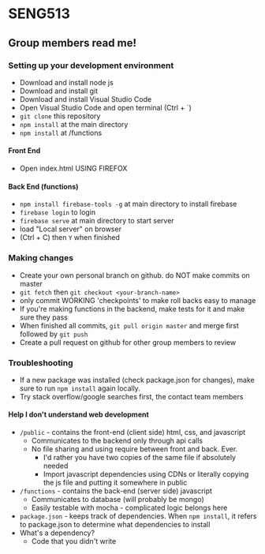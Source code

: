 # SENG513

## Group members read me!

### Setting up your development environment

* Download and install node js
* Download and install git
* Download and install Visual Studio Code
* Open Visual Studio Code and open terminal (Ctrl + `)
* `git clone` this repository
* `npm install` at the main directory
* `npm install` at /functions


#### Front End
* Open index.html USING FIREFOX

#### Back End (functions)
* `npm install firebase-tools -g` at main directory to install firebase
* `firebase login` to login
* `firebase serve` at main directory to start server
* load "Local server" on browser
* (Ctrl + C) then `Y` when finished

### Making changes

* Create your own personal branch on github. do NOT make commits on master
* `git fetch` then `git checkout <your-branch-name>`
* only commit WORKING 'checkpoints' to make roll backs easy to manage
* If you're making functions in the backend, make tests for it and make sure they pass
* When finished all commits, `git pull origin master` and merge first followed by `git push`
* Create a pull request on github for other group members to review

### Troubleshooting

* If a new package was installed (check package.json for changes), make sure to run `npm install` again locally.
* Try stack overflow/google searches first, the contact team members

#### Help I don't understand web development

* `/public` - contains the front-end (client side) html, css, and javascript
  * Communicates to the backend only through api calls
  * No file sharing and using require between front and back. Ever.
    * I'd rather you have two copies of the same file if absolutely needed
    * Import javascript dependencies using CDNs or literally copying the js file and putting it somewhere in public
* `/functions` - contains the back-end (server side) javascript
  * Communicates to database (will probably be mongo)
  * Easily testable with mocha - complicated logic belongs here
* `package.json` - keeps track of dependencies. When `npm install`, it refers to package.json to determine what dependencies to install
* What's a dependency?
  * Code that you didn't write
